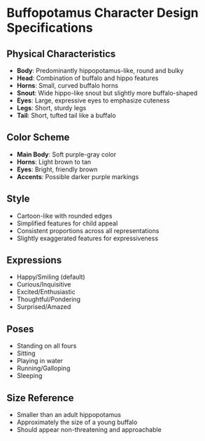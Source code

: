 # Buffopotamus Character Design Specifications

## Physical Characteristics
- **Body**: Predominantly hippopotamus-like, round and bulky
- **Head**: Combination of buffalo and hippo features
- **Horns**: Small, curved buffalo horns
- **Snout**: Wide hippo-like snout but slightly more buffalo-shaped
- **Eyes**: Large, expressive eyes to emphasize cuteness
- **Legs**: Short, sturdy legs
- **Tail**: Short, tufted tail like a buffalo

## Color Scheme
- **Main Body**: Soft purple-gray color
- **Horns**: Light brown to tan
- **Eyes**: Bright, friendly brown
- **Accents**: Possible darker purple markings

## Style
- Cartoon-like with rounded edges
- Simplified features for child appeal
- Consistent proportions across all representations
- Slightly exaggerated features for expressiveness

## Expressions
- Happy/Smiling (default)
- Curious/Inquisitive
- Excited/Enthusiastic
- Thoughtful/Pondering
- Surprised/Amazed

## Poses
- Standing on all fours
- Sitting
- Playing in water
- Running/Galloping
- Sleeping

## Size Reference
- Smaller than an adult hippopotamus
- Approximately the size of a young buffalo
- Should appear non-threatening and approachable
